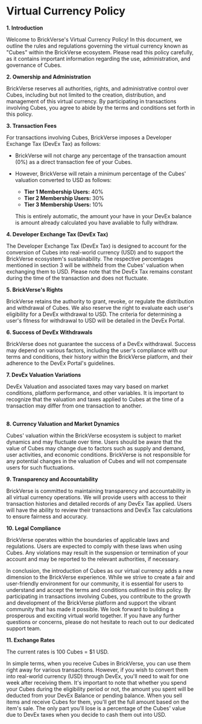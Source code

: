 # Virtual Currency Policy

**1. Introduction**

Welcome to BrickVerse's Virtual Currency Policy! In this document, we outline the rules and regulations governing the virtual currency known as "Cubes" within the BrickVerse ecosystem. Please read this policy carefully, as it contains important information regarding the use, administration, and governance of Cubes.

**2. Ownership and Administration**

BrickVerse reserves all authorities, rights, and administrative control over Cubes, including but not limited to the creation, distribution, and management of this virtual currency. By participating in transactions involving Cubes, you agree to abide by the terms and conditions set forth in this policy.

**3. Transaction Fees**

For transactions involving Cubes, BrickVerse imposes a Developer Exchange Tax (DevEx Tax) as follows:

* BrickVerse will not charge any percentage of the transaction amount (0%) as a direct transaction fee of your Cubes.
*   However, BrickVerse will retain a minimum percentage of the Cubes' valuation converted to USD as follows:

    * **Tier 1 Membership Users:** 40%
    * **Tier 2 Membership Users:** 30%
    * **Tier 3 Membership Users:** 10%

    This is entirely automatic, the amount your have in your DevEx balance is amount already calculated you have avaliable to fully withdraw.

**4. Developer Exchange Tax (DevEx Tax)**

The Developer Exchange Tax (DevEx Tax) is designed to account for the conversion of Cubes into real-world currency (USD) and to support the BrickVerse ecosystem's sustainability. The respective percentages mentioned in section 3 will be withheld from the Cubes' valuation when exchanging them to USD. Please note that the DevEx Tax remains constant during the time of the transaction and does not fluctuate.

**5. BrickVerse's Rights**

BrickVerse retains the authority to grant, revoke, or regulate the distribution and withdrawal of Cubes. We also reserve the right to evaluate each user's eligibility for a DevEx withdrawal to USD. The criteria for determining a user's fitness for withdrawal to USD will be detailed in the DevEx Portal.

**6. Success of DevEx Withdrawals**

BrickVerse does not guarantee the success of a DevEx withdrawal. Success may depend on various factors, including the user's compliance with our terms and conditions, their history within the BrickVerse platform, and their adherence to the DevEx Portal's guidelines.

**7. DevEx Valuation Variations**

DevEx Valuation and associated taxes may vary based on market conditions, platform performance, and other variables. It is important to recognize that the valuation and taxes applied to Cubes at the time of a transaction may differ from one transaction to another.

\
**8. Currency Valuation and Market Dynamics**

Cubes' valuation within the BrickVerse ecosystem is subject to market dynamics and may fluctuate over time. Users should be aware that the value of Cubes may change due to factors such as supply and demand, user activities, and economic conditions. BrickVerse is not responsible for any potential changes in the valuation of Cubes and will not compensate users for such fluctuations.

**9. Transparency and Accountability**

BrickVerse is committed to maintaining transparency and accountability in all virtual currency operations. We will provide users with access to their transaction histories and detailed records of any DevEx Tax applied. Users will have the ability to review their transactions and DevEx Tax calculations to ensure fairness and accuracy.

**10. Legal Compliance**

BrickVerse operates within the boundaries of applicable laws and regulations. Users are expected to comply with these laws when using Cubes. Any violations may result in the suspension or termination of your account and may be reported to the relevant authorities, if necessary.

In conclusion, the introduction of Cubes as our virtual currency adds a new dimension to the BrickVerse experience. While we strive to create a fair and user-friendly environment for our community, it is essential for users to understand and accept the terms and conditions outlined in this policy. By participating in transactions involving Cubes, you contribute to the growth and development of the BrickVerse platform and support the vibrant community that has made it possible. We look forward to building a prosperous and exciting virtual world together. If you have any further questions or concerns, please do not hesitate to reach out to our dedicated support team.

**11. Exchange Rates**

The current rates is 100 Cubes  = $1 USD.

In simple terms, when you receive Cubes in BrickVerse, you can use them right away for various transactions. However, if you wish to convert them into real-world currency (USD) through DevEx, you'll need to wait for one week after receiving them. It's important to note that whether you spend your Cubes during the eligibility period or not, the amount you spent will be deducted from your DevEx Balance or pending balance. When you sell items and receive Cubes for them, you'll get the full amount based on the item's sale. The only part you'll lose is a percentage of the Cubes' value due to DevEx taxes when you decide to cash them out into USD.
